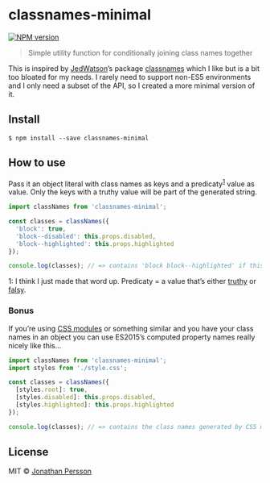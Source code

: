 # classnames-minimal

[![NPM version][npm-image]][npm-url]

> Simple utility function for conditionally joining class names together

This is inspired by [JedWatson](https://github.com/JedWatson)’s package [classnames](https://github.com/JedWatson/classnames) which I like but is a bit too bloated for my needs. I rarely need to support non-ES5 environments and I only need a subset of the API, so I created a more minimal version of it.

## Install

```
$ npm install --save classnames-minimal
```

## How to use

Pass it an object literal with class names as keys and a predicaty<sup>[1](#predicaty)</sup> value as value. Only the keys with a truthy value will be part of the generated string.

```javascript
import classNames from 'classnames-minimal';

const classes = classNames({
  'block': true,
  'block--disabled': this.props.disabled,
  'block--highlighted': this.props.highlighted
});

console.log(classes); // => contains 'block block--highlighted' if this.props.highlighted == true and this.props.disabled == false
```

<a name="predicaty">1</a>: I think I just made that word up. Predicaty = a value that’s either [truthy](https://developer.mozilla.org/en-US/docs/Glossary/Truthy) or [falsy](https://developer.mozilla.org/en-US/docs/Glossary/Falsy).

### Bonus

If you’re using [CSS modules](https://github.com/css-modules/css-modules) or something similar and you have your class names in an object you can use ES2015’s computed property names really nicely like this…

```javascript
import classNames from 'classnames-minimal';
import styles from './style.css';

const classes = classNames({
  [styles.root]: true,
  [styles.disabled]: this.props.disabled,
  [styles.highlighted]: this.props.highlighted
});

console.log(classes); // => contains the class names generated by CSS modules and filtered by our predicates
```

## License

MIT © [Jonathan Persson](https://github.com/jonathanp)

[npm-url]: https://npmjs.org/package/classnames-minimal
[npm-image]: https://badge.fury.io/js/classnames-minimal.svg
